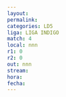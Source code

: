 ```yaml
---
layout: 
permalink: 
categories: LD5
liga: LIGA INDIGO
match: 4
local: nnn
r1: 0
r2: 0
out: nnn
stream: 
hora: 
fecha:
---
```

